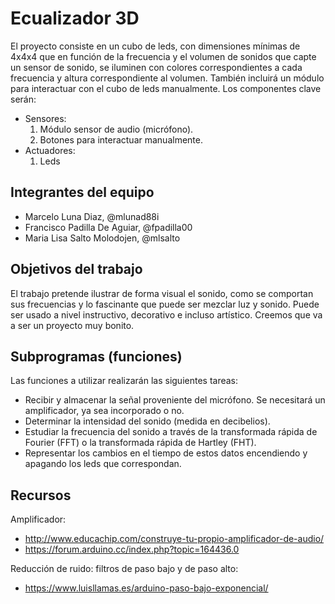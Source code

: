 ﻿# Ecualizador 3D

El proyecto consiste en un cubo de leds, con dimensiones mínimas de 4x4x4 que en función de la frecuencia y el volumen de sonidos que capte un sensor de sonido, se iluminen con colores correspondientes a cada frecuencia y altura correspondiente al volumen. También incluirá un módulo para interactuar con el cubo de leds manualmente.
Los componentes clave serán:

* Sensores:
  1. Módulo sensor de audio (micrófono).
  2. Botones para interactuar manualmente.
* Actuadores:
  1. Leds

## Integrantes del equipo

* Marcelo Luna Diaz, @mlunad88i
* Francisco Padilla De Aguiar, @fpadilla00
* Maria Lisa Salto Molodojen, @mlsalto

## Objetivos del trabajo

El trabajo pretende ilustrar de forma visual el sonido, como se comportan sus frecuencias y lo fascinante que puede ser mezclar luz y sonido. Puede ser usado a nivel instructivo, decorativo e incluso artístico. Creemos que va a ser un proyecto muy bonito.

## Subprogramas (funciones)

Las funciones a utilizar realizarán las siguientes tareas:

* Recibir y almacenar la señal proveniente del micrófono. Se necesitará un amplificador, ya sea incorporado o no.
* Determinar la intensidad del sonido (medida en decibelios).
* Estudiar la frecuencia del sonido a través de la transformada rápida de Fourier (FFT) o la transformada rápida de Hartley (FHT).
* Representar los cambios en el tiempo de estos datos encendiendo y apagando los leds que correspondan.

## Recursos
Amplificador:
  * http://www.educachip.com/construye-tu-propio-amplificador-de-audio/
  * https://forum.arduino.cc/index.php?topic=164436.0
  
Reducción de ruido: filtros de paso bajo y de paso alto:
  * https://www.luisllamas.es/arduino-paso-bajo-exponencial/
